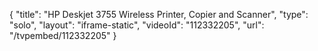{
    "title": "HP Deskjet 3755 Wireless Printer, Copier and Scanner",
    "type": "solo",
    "layout": "iframe-static",
    "videoId": "112332205",
    "url": "\/tvpembed\/112332205"
}